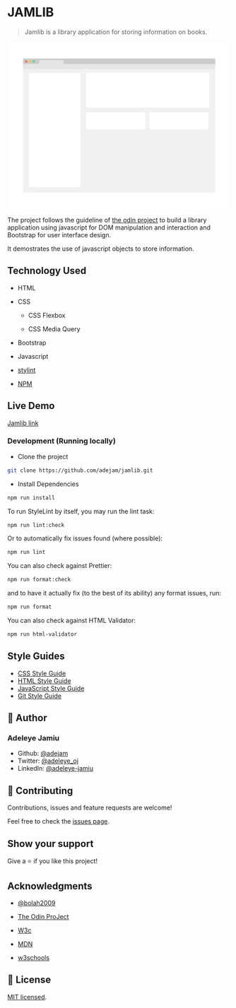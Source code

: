 # JAMLIB

> Jamlib is a library application for storing information on books.

![screenshot](./app_screenshot.png)

The project follows the guideline of [the odin project](https://www.theodinproject.com/courses/javascript/lessons/library?ref=lnav) to build a library application using javascript for DOM manipulation and interaction and Bootstrap for user interface design.

It demostrates the use of javascript objects to store information.

## Technology Used

- HTML

- CSS

   - CSS Flexbox

   - CSS Media Query

- Bootstrap

- Javascript

- [stylint](https://stylelint.io/)

- [NPM](https://www.npmjs.com/)


## Live Demo

[Jamlib link](https://adejam.github.io/jamlib/index.html)

### Development (Running locally)

- Clone the project

```bash
git clone https://github.com/adejam/jamlib.git

```

- Install Dependencies

```bash
npm run install
```

To run StyleLint by itself, you may run the lint task:

```bash
npm run lint:check
```

Or to automatically fix issues found (where possible):

```bash
npm run lint
```

You can also check against Prettier:

```bash
npm run format:check
```

and to have it actually fix (to the best of its ability) any format issues, run:

```bash
npm run format
```

You can also check against HTML Validator:

```bash
npm run html-validator
```

## Style Guides

- [CSS Style Guide](http://udacity.github.io/frontend-nanodegree-styleguide/css.html)
- [HTML Style Guide](http://udacity.github.io/frontend-nanodegree-styleguide/index.html)
- [JavaScript Style Guide](http://udacity.github.io/frontend-nanodegree-styleguide/javascript.html)
- [Git Style Guide](https://udacity.github.io/git-styleguide/)

## 👤 Author
### Adeleye Jamiu
- Github: [@adejam](http://github.com/adejam)
- Twitter: [@adeleye_oj](https://twitter.com/Adeleye_oj)
- LinkedIn: [@adeleye-jamiu](https://linkedin.com/in/adeleye-jamiu)

## 🤝 Contributing

Contributions, issues and feature requests are welcome!

Feel free to check the [issues page](../../issues).

## Show your support

Give a ⭐️ if you like this project!

## Acknowledgments

- [@bolah2009](http://github.com/bolah2009)

- [The Odin ProJect](https://www.theodinproject.com/courses/javascript/lessons/library?ref=lnav)

- [W3c](https://www.w3.org/)

- [MDN](https://developer.mozilla.org/)

- [w3schools](https://www.w3schools.com/)

## 📝 License

[MIT licensed](./LICENSE).
